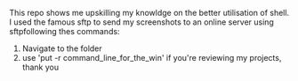 This repo shows me upskilling my knowldge on the better utilisation of shell. I used the famous sftp to send my screenshots to an online server using sftpfollowing thes commands:
1. Navigate to the folder
2. use 'put -r command_line_for_the_win'
if  you're reviewing my projects, thank you
